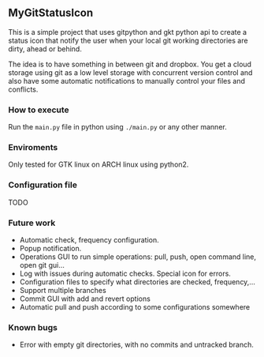﻿## MyGitStatusIcon
This is a simple project that uses gitpython and gkt python api to create a status icon that notify the user when your local git working directories are dirty, ahead or behind.

The idea is to have something in between git and dropbox. You get a cloud storage using git as a low level storage with concurrent version control and also have some automatic notifications to manually control your files and conflicts.

### How to execute
Run the `main.py` file in python using `./main.py` or any other manner. 

### Enviroments
Only tested for GTK linux on ARCH linux using python2.

### Configuration file
TODO

### Future work
 * Automatic check, frequency configuration.
 * Popup notification.
 * Operations GUI to run simple operations: pull, push, open command line, open git gui...
 * Log with issues during automatic checks. Special icon for errors.
 * Configuration files to specify what directories are checked, frequency,...
 * Support multiple branches
 * Commit GUI with add and revert options
 * Automatic pull and push according to some configurations somewhere

### Known bugs
 * Error with empty git directories, with no commits and untracked branch.
